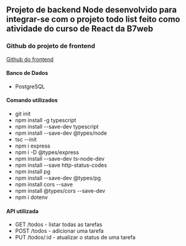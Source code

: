 ## Projeto de backend Node desenvolvido para integrar-se com o projeto todo list feito como atividade do curso de React da B7web

### Github do projeto de frontend
[Github do frontend](https://github.com/alissonrangel/b7web-todo-list-react)

#### Banco de Dados
- PostgreSQL

#### Comando utilizados
- git init
- npm install -g typescript
- npm install --save-dev typescript
- npm install --save-dev @types/node
- tsc --init
- npm i express
- npm i -D @types/express
- npm install --save-dev ts-node-dev
- npm install --save http-status-codes
- npm install pg
- npm install --save-dev @types/pg
- npm install cors --save
- npm install @types/cors --save-dev
- npm i dotenv

#### API utilizada
- GET /todos - listar todas as tarefas
- POST /todos - adicionar uma tarefa 
- PUT /todos/:id - atualizar o status de uma tarefa